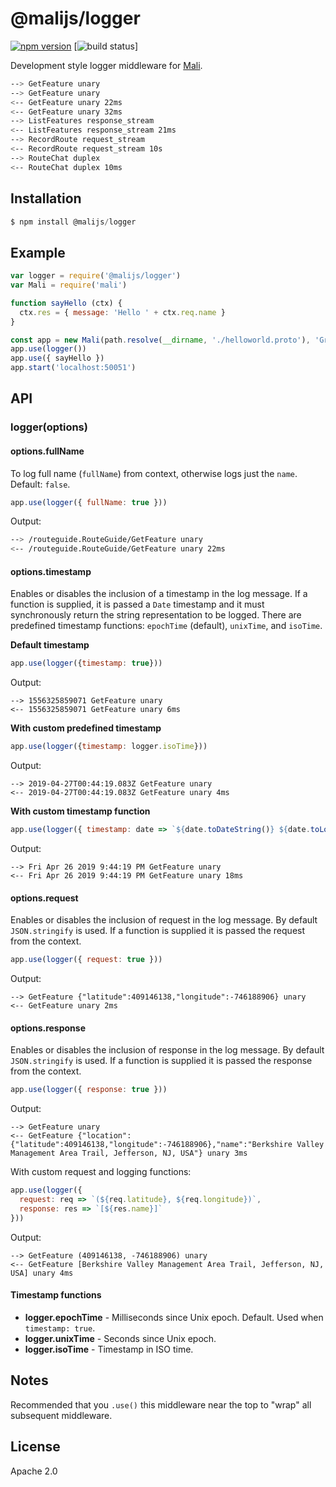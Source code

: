 
# @malijs/logger

[![npm version](https://img.shields.io/npm/v/@malijs/logger.svg?style=flat-square)](https://www.npmjs.com/package/@malijs/logger)
[![build status](https://img.shields.io/travis/malijs/logger/master.svg?style=flat-square)]

Development style logger middleware for [Mali](https://github.com/malijs/mali).

```sh
--> GetFeature unary
--> GetFeature unary
<-- GetFeature unary 22ms
<-- GetFeature unary 32ms
--> ListFeatures response_stream
<-- ListFeatures response_stream 21ms
--> RecordRoute request_stream
<-- RecordRoute request_stream 10s
--> RouteChat duplex
<-- RouteChat duplex 10ms
```

## Installation

```js
$ npm install @malijs/logger
```

## Example

```js
var logger = require('@malijs/logger')
var Mali = require('mali')

function sayHello (ctx) {
  ctx.res = { message: 'Hello ' + ctx.req.name }
}

const app = new Mali(path.resolve(__dirname, './helloworld.proto'), 'Greeter')
app.use(logger())
app.use({ sayHello })
app.start('localhost:50051')
```

## API

### logger(options)

#### options.fullName 

To log full name (`fullName`) from context, otherwise logs just the `name`. Default: `false`.

```js
app.use(logger({ fullName: true }))
```

Output:

```sh
--> /routeguide.RouteGuide/GetFeature unary
<-- /routeguide.RouteGuide/GetFeature unary 22ms
```

#### options.timestamp

Enables or disables the inclusion of a timestamp in the log message.
If a function is supplied, it is passed a `Date` timestamp and it must synchronously return the string representation to be logged.
There are predefined timestamp functions: `epochTime` (default), `unixTime`, and `isoTime`.

**Default timestamp**

```js
app.use(logger({timestamp: true}))
```

Output:

```
--> 1556325859071 GetFeature unary
<-- 1556325859071 GetFeature unary 6ms
```

**With custom predefined timestamp**

```js
app.use(logger({timestamp: logger.isoTime}))
```

Output:

```
--> 2019-04-27T00:44:19.083Z GetFeature unary
<-- 2019-04-27T00:44:19.083Z GetFeature unary 4ms
```

**With custom timestamp function**

```js
app.use(logger({ timestamp: date => `${date.toDateString()} ${date.toLocaleTimeString()}` }))
```

Output:

```
--> Fri Apr 26 2019 9:44:19 PM GetFeature unary
<-- Fri Apr 26 2019 9:44:19 PM GetFeature unary 18ms
```

#### options.request

Enables or disables the inclusion of request in the log message.
By default `JSON.stringify` is used. If a function is supplied it is passed the request from the context.

```js
app.use(logger({ request: true }))
```

Output:

```
--> GetFeature {"latitude":409146138,"longitude":-746188906} unary
<-- GetFeature unary 2ms
```

#### options.response

Enables or disables the inclusion of response in the log message.
By default `JSON.stringify` is used. If a function is supplied it is passed the response from the context.

```js
app.use(logger({ response: true }))
```

Output:

```
--> GetFeature unary
<-- GetFeature {"location":{"latitude":409146138,"longitude":-746188906},"name":"Berkshire Valley Management Area Trail, Jefferson, NJ, USA"} unary 3ms
```

With custom request and logging functions:

```js
app.use(logger({ 
  request: req => `(${req.latitude}, ${req.longitude})`,
  response: res => `[${res.name}]`
}))
```

Output:

```
--> GetFeature (409146138, -746188906) unary
<-- GetFeature [Berkshire Valley Management Area Trail, Jefferson, NJ, USA] unary 4ms
```

#### Timestamp functions

- **logger.epochTime** - Milliseconds since Unix epoch. Default. Used when `timestamp: true`.
- **logger.unixTime** - Seconds since Unix epoch.
- **logger.isoTime** - Timestamp in ISO time.

## Notes

Recommended that you `.use()` this middleware near the top to "wrap" all subsequent middleware.

## License

Apache 2.0
